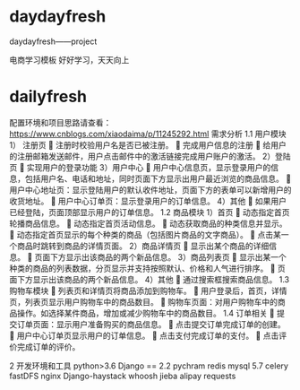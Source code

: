 # daydayfresh
daydayfresh——project

电商学习模板   好好学习，天天向上
# dailyfresh

配置环境和项目思路请查看：https://www.cnblogs.com/xiaodaima/p/11245292.html
需求分析
1.1  用户模块
1） 注册页
	注册时校验用户名是否已被注册。
	完成用户信息的注册
	给用户的注册邮箱发送邮件，用户点击邮件中的激活链接完成用户账户的激活。
2）登陆页
	实现用户的登录功能
3）用户中心
	用户中心信息页，显示登录用户的信息，包括用户名、电话和地址，同时页面下方显示出用户最近浏览的商品信息。
	用户中心地址页：显示登陆用户的默认收件地址，页面下方的表单可以新增用户的收货地址。
	用户中心订单页：显示登录用户的订单信息。
4）其他
	如果用户已经登陆，页面顶部显示用户的订单信息。
1.2  商品模块
1）首页
	动态指定首页轮播商品信息。
	动态指定首页活动信息。
	动态获取商品的种类信息并显示。
	动态指定首页显示的每个种类的商品（包括图片商品的文字商品）。
	点击某一个商品时跳转到商品的详情页面。
2）商品详情页
	显示出某个商品的详细信息。
	页面下方显示出该商品的两个新品信息。
3）商品列表页
	显示出某一个种类的商品的列表数据，分页显示并支持按照默认、价格和人气进行排序。
	页面下方显示出该商品的两个新品信息。
4）其他
	通过搜索框搜索商品信息。
1.3  购物车模块
	列表页和详情页将商品添加到购物车。
	用户登录后，首页，详情页，列表页显示用户购物车中的商品数目。
	购物车页面：对用户购物车中的商品操作。如选择某件商品，增加或减少购物车中的商品数目。
1.4  订单相关
	提交订单页面：显示用户准备购买的商品信息。
	点击提交订单完成订单的创建。
	用户中心订单页显示用户的订单信息。
	点击支付完成订单的支付。
	点击评价完成订单的评价。

2 开发环境和工具
python>3.6
Django == 2.2 
pychram
redis
mysql 5.7
celery
fastDFS
nginx
Django-haystack
whoosh
jieba
alipay
requests
